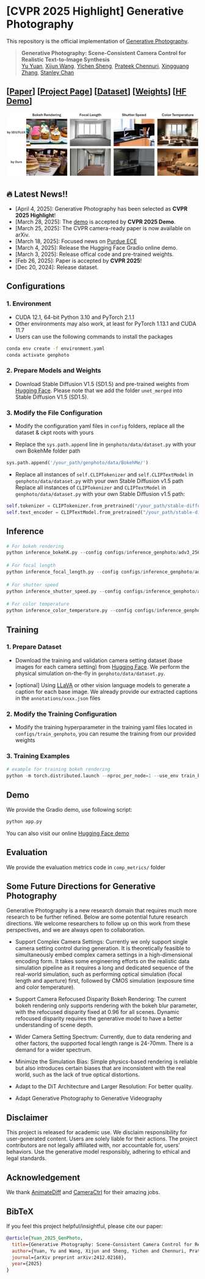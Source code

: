 # [CVPR 2025 Highlight] Generative Photography 

This repository is the official implementation of [Generative Photography](https://arxiv.org/abs/2412.02168).

> **Generative Photography: Scene-Consistent Camera Control for Realistic Text-to-Image Synthesis** <br>
> [Yu Yuan](https://yuanyuspace.cn/about/), [Xijun Wang](https://www.linkedin.com/in/xijun-wang-747475208/), [Yichen Sheng](https://shengcn.github.io/), [Prateek Chennuri](https://www.linkedin.com/in/prateek-chennuri-3a25a8171/), [Xingguang Zhang](https://xg416.github.io/), [Stanley Chan](https://engineering.purdue.edu/ChanGroup/stanleychan.html)<br>

## [[Paper](https://arxiv.org/abs/2412.02168)] [[Project Page](https://generative-photography.github.io/project/)] [[Dataset](https://huggingface.co/datasets/pandaphd/camera_settings)] [[Weights](https://huggingface.co/pandaphd/generative_photography)] [[HF Demo](https://huggingface.co/spaces/pandaphd/generative_photography)]

![GenPhoto Example](project_page/static/images/Genphoto.gif)


## 🔥 Latest News!!
* [April 4, 2025]: Generative Photography has been selected as **CVPR 2025 Highlight**! 
* [March 28, 2025]: The [demo](https://huggingface.co/spaces/pandaphd/generative_photography) is accepted by **CVPR 2025 Demo**.
* [March 25, 2025]: The CVPR camera-ready paper is now available on arXiv.
* [March 18, 2025]: Focused news on [Purdue ECE](https://engineering.purdue.edu/ECE/News/2025/generative-photography-lays-new-foundations-for-imaging)
* [March 4, 2025]: Release the Hugging Face Gradio online demo.
* [March 3, 2025]: Release offical code and pre-trained weights.
* [Feb 26, 2025]: Paper is accepted by **CVPR 2025**!
* [Dec 20, 2024]: Release dataset.


## Configurations
### 1. Environment
* CUDA 12.1, 64-bit Python 3.10 and PyTorch 2.1.1
* Other environments may also work, at least for PyTorch 1.13.1 and CUDA 11.7
* Users can use the following commands to install the packages
```bash
conda env create -f environment.yaml
conda activate genphoto
```

### 2. Prepare Models and Weights
* Download Stable Diffusion V1.5 (SD1.5) and  pre-trained weights from [Hugging Face](https://huggingface.co/pandaphd/generative_photography). Please note that we add the folder `unet_merged` into Stable Diffusion V1.5 (SD1.5).

### 3. Modify the File Configuration
* Modify the configuration yaml files in `config` folders, replace all the dataset & ckpt roots with yours


* Replace the `sys.path.append` line in `genphoto/data/dataset.py` with your own BokehMe folder path
```python
sys.path.append('/your_path/genphoto/data/BokehMe/')
```


* Replace all instances of `self.CLIPTokenizer` and `self.CLIPTextModel` in `genphoto/data/dataset.py` with your own Stable Diffusion v1.5 path
Replace all instances of `CLIPTokenizer` and `CLIPTextModel` in `genphoto/data/dataset.py` with your own Stable Diffusion v1.5 path:
```python
self.tokenizer = CLIPTokenizer.from_pretrained("/your_path/stable-diffusion-v1-5/", subfolder="tokenizer")
self.text_encoder = CLIPTextModel.from_pretrained("/your_path/stable-diffusion-v1-5/", subfolder="text_encoder")
```



## Inference

```python 
# For bokeh rendering
python inference_bokehK.py --config configs/inference_genphoto/adv3_256_384_genphoto_relora_bokehK.yaml --base_scene "A young boy wearing an orange jacket is standing on a crosswalk, waiting to cross the street." --bokehK_list "[2.44, 8.3, 10.1, 17.2, 24.0]"

# For focal length
python inference_focal_length.py --config configs/inference_genphoto/adv3_256_384_genphoto_relora_focal_length.yaml --base_scene "A cozy living room with a large, comfy sofa and a coffee table." --focal_length_list "[25.0, 35.0, 45.0, 55.0, 65.0]"

# For shutter speed
python inference_shutter_speed.py --config configs/inference_genphoto/adv3_256_384_genphoto_relora_shutter_speed.yaml --base_scene "A modern bathroom with a mirror and soft lighting." --shutter_speed_list "[0.1, 0.3, 0.52, 0.7, 0.8]"

# For color temperature 
python inference_color_temperature.py --config configs/inference_genphoto/adv3_256_384_genphoto_relora_color_temperature.yaml --base_scene "A blue sky with mountains." --color_temperature_list "[5455.0, 5155.0, 5555.0, 6555.0, 7555.0]"
```

## Training
### 1. Prepare Dataset
* Download the training and validation camera setting dataset (base images for each camera setting) from [Hugging Face](https://huggingface.co/datasets/pandaphd/camera_settings). 
We perform the physical simulation on-the-fly in `genphoto/data/dataset.py`.


* [optional] Using [LLaVA](https://github.com/haotian-liu/LLaVA) or other vision language models to generate a caption for each base image. We already provide our extracted captions in the `annotations/xxxx.json` files


### 2. Modify the Training Configuration
* Modify the training hyperparameter in the training yaml files located in `configs/train_genphoto`,
you can resume the training from our provided weights


### 3. Training Examples

```python 
# example for training bokeh rendering
python -m torch.distributed.launch --nproc_per_node=1 --use_env train_bokehK.py --config configs/train_genphoto/adv3_256_384_genphoto_relora_bokehK.yaml
```


## Demo
We provide the Gradio demo, use following script:

```python
python app.py 
```
You can also visit our online [Hugging Face demo](https://huggingface.co/spaces/pandaphd/generative_photography)  

## Evaluation

We provide the evaluation metrics code in `comp_metrics/` folder


## Some Future Directions for Generative Photography
Generative Photography is a new research
domain that requires much more research to be
further refined. Below are some potential
future research directions. We welcome 
researchers to follow up on this work 
from these perspectives, and we are 
always open to collaboration.


* Support Complex Camera Settings: Currently we only support single camera setting control during generation.
It is theoretically feasible to simultaneously embed complex camera settings in a
 high-dimensional encoding form. It takes some engineering efforts on the realistic data simulation pipeline as it
 requires a long and dedicated sequence of the real-world
 simulation, such as performing optical simulation (focal
 length and aperture) first, followed by CMOS simulation
 (exposure time and color temperature).


* Support Camera Refocused Disparity Bokeh Rendering: The current
bokeh rendering only supports rendering with the bokeh 
blur parameter, with the refocused disparity fixed at 0.96
for all scenes. Dynamic refocused disparity requires the
generative model to have a better understanding of scene depth.


* Wider Camera Setting Spectrum: Currently, due to data rendering and other factors, the supported focal
length range is 24-70mm. There is a demand for a wider spectrum.


* Minimize the Simulation Bias: Simple physics-based rendering is reliable but also introduces certain biases that are inconsistent 
with the real world, such as the lack of true optical distortions.


* Adapt to the DiT Architecture and Larger Resolution: For better quality.


* Adapt Generative Photography to Generative Videography



## Disclaimer
This project is released for academic use. We disclaim responsibility for user-generated content. Users are solely liable for their actions. The project contributors are not legally affiliated with, nor accountable for, users' behaviors. Use the generative model responsibly, adhering to ethical and legal standards. 


## Acknowledgement
We thank [AnimateDiff](https://github.com/guoyww/AnimateDiff) and [CameraCtrl](https://github.com/hehao13/CameraCtrl) for their amazing jobs.


## BibTeX
If you feel this project helpful/insightful, please cite our paper:
```bibtex
@article{Yuan_2025_GenPhoto,
  title={Generative Photography: Scene-Consistent Camera Control for Realistic Text-to-Image Synthesis},
  author={Yuan, Yu and Wang, Xijun and Sheng, Yichen and Chennuri, Prateek and Zhang, Xingguang and Chan, Stanley},
  journal={arXiv preprint arXiv:2412.02168},
  year={2025}
}
```